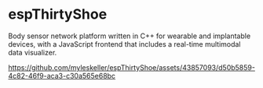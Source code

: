# espThirtyShoe
Body sensor network platform written in C++ for wearable and implantable devices, with a JavaScript frontend that includes a real-time multimodal data visualizer.

https://github.com/myleskeller/espThirtyShoe/assets/43857093/d50b5859-4c82-46f9-aca3-c30a565e68bc
